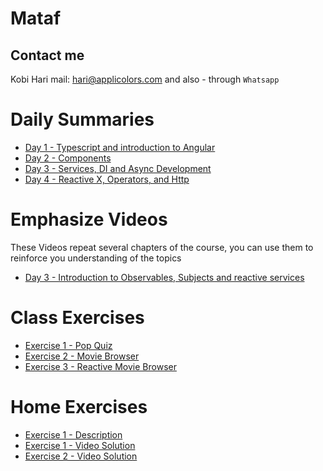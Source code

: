 # Mataf
## Contact me
Kobi Hari
mail: hari@applicolors.com
and also - through `Whatsapp`

# Daily Summaries
* [Day 1 - Typescript and introduction to Angular](https://github.com/kobi2294/Mataf/wiki/Day-1---Typescript-and-introduction-to-Angular)
* [Day 2 - Components](https://github.com/kobi2294/Mataf/wiki/Day-2---Components)
* [Day 3 - Services, DI and Async Development](https://github.com/kobi2294/Mataf/wiki/Day-3---Services)
* [Day 4 - Reactive X, Operators, and Http](https://github.com/kobi2294/Mataf/wiki/Day-4---Reactive-X-and-Http)

# Emphasize Videos
These Videos repeat several chapters of the course, you can use them to reinforce you understanding of the topics
* [Day 3 - Introduction to Observables, Subjects and reactive services](https://www.dropbox.com/s/05vsshf61oh5p1y/Reactive%20X.mp4?dl=0)

# Class Exercises
* [Exercise 1 - Pop Quiz](https://github.com/kobi2294/Mataf/wiki/Exercise-1---Pop-Quiz)
* [Exercise 2 - Movie Browser](https://github.com/kobi2294/Mataf/wiki/Exercise-2---Movies-Browser)
* [Exercise 3 - Reactive Movie Browser](https://github.com/kobi2294/Mataf/wiki/Exercise-3---Movies-Browser---Reactive)

# Home Exercises
* [Exercise 1 - Description](https://www.dropbox.com/s/rkhx8ge3lj5um6t/Description.pptx?dl=0)
* [Exercise 1 - Video Solution](https://www.dropbox.com/s/8ybqibl7geul9bm/Solution.mp4?dl=0)
* [Exercise 2 - Video Solution](https://www.dropbox.com/s/n9502wwpvlmrgbr/reactive%20pop%20quiz%20solution.mp4?dl=0)
